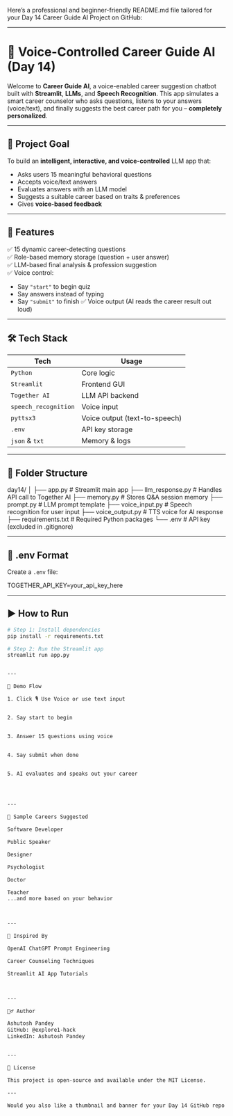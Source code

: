 Here’s a professional and beginner-friendly README.md file tailored for your Day 14 Career Guide AI Project on GitHub:


---

# 🧠 Voice-Controlled Career Guide AI (Day 14)

Welcome to **Career Guide AI**, a voice-enabled career suggestion chatbot built with **Streamlit**, **LLMs**, and **Speech Recognition**. This app simulates a smart career counselor who asks questions, listens to your answers (voice/text), and finally suggests the best career path for you – **completely personalized**.

---

## 🎯 Project Goal

To build an **intelligent, interactive, and voice-controlled** LLM app that:
- Asks users 15 meaningful behavioral questions
- Accepts voice/text answers
- Evaluates answers with an LLM model
- Suggests a suitable career based on traits & preferences
- Gives **voice-based feedback**

---

## 🚀 Features

✅ 15 dynamic career-detecting questions  
✅ Role-based memory storage (question + user answer)  
✅ LLM-based final analysis & profession suggestion  
✅ Voice control:
- Say `"start"` to begin quiz
- Say answers instead of typing
- Say `"submit"` to finish
✅ Voice output (AI reads the career result out loud)

---

## 🛠️ Tech Stack

| Tech | Usage |
|------|-------|
| `Python` | Core logic |
| `Streamlit` | Frontend GUI |
| `Together AI` | LLM API backend |
| `speech_recognition` | Voice input |
| `pyttsx3` | Voice output (text-to-speech) |
| `.env` | API key storage |
| `json` & `txt` | Memory & logs |

---

## 📁 Folder Structure

day14/ │ ├── app.py                # Streamlit main app ├── llm_response.py       # Handles API call to Together AI ├── memory.py             # Stores Q&A session memory ├── prompt.py             # LLM prompt template ├── voice_input.py        # Speech recognition for user input ├── voice_output.py       # TTS voice for AI response ├── requirements.txt      # Required Python packages └── .env                  # API key (excluded in .gitignore)

---

## 🔐 .env Format

Create a `.env` file:

TOGETHER_API_KEY=your_api_key_here

---

## ▶️ How to Run

```bash
# Step 1: Install dependencies
pip install -r requirements.txt

# Step 2: Run the Streamlit app
streamlit run app.py


---

🧪 Demo Flow

1. Click 🎙️ Use Voice or use text input


2. Say start to begin


3. Answer 15 questions using voice


4. Say submit when done


5. AI evaluates and speaks out your career




---

🤖 Sample Careers Suggested

Software Developer

Public Speaker

Designer

Psychologist

Doctor

Teacher
...and more based on your behavior



---

🧠 Inspired By

OpenAI ChatGPT Prompt Engineering

Career Counseling Techniques

Streamlit AI App Tutorials



---

🙋‍♂️ Author

Ashutosh Pandey
GitHub: @explore1-hack
LinkedIn: Ashutosh Pandey


---

📄 License

This project is open-source and available under the MIT License.

---

Would you also like a thumbnail and banner for your Day 14 GitHub repo or YouTube demo?